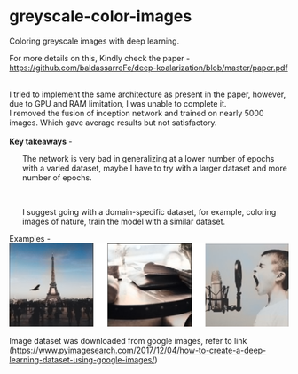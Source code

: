 # greyscale-color-images
Coloring greyscale images with deep learning.

For more details on this, Kindly check the paper - https://github.com/baldassarreFe/deep-koalarization/blob/master/paper.pdf<br><br>

I tried to implement the same architecture as present in the paper, however, due to GPU and RAM limitation, I was unable to complete it.<br>I removed the fusion of inception network and trained on nearly 5000 images. Which gave average results but not satisfactory.<br>
<br>
<b>Key takeaways</b> - <br>
<ul>The network is very bad in generalizing at a lower number of epochs with a varied dataset, maybe I have to try with a larger dataset and more number of epochs.</ul><br><ul>I suggest going with a domain-specific dataset, for example, coloring images of nature, train the model with a similar dataset.</ul>

Examples - <br>![](images/greyTocolor.png)

Image dataset was downloaded from google images, refer to link (https://www.pyimagesearch.com/2017/12/04/how-to-create-a-deep-learning-dataset-using-google-images/)
